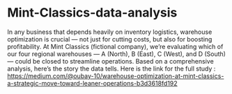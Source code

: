 # Mint-Classics-data-analysis
In any business that depends heavily on inventory logistics, warehouse optimization is crucial — not just for cutting costs, but also for boosting profitability. At Mint Classics (fictional company), we’re evaluating which of our four regional warehouses — A (North), B (East), C (West), and D (South) — could be closed to streamline operations. Based on a comprehensive analysis, here’s the story the data tells.
Here is the link for the full study :
https://medium.com/@oubay-10/warehouse-optimization-at-mint-classics-a-strategic-move-toward-leaner-operations-b3d3618fd192
